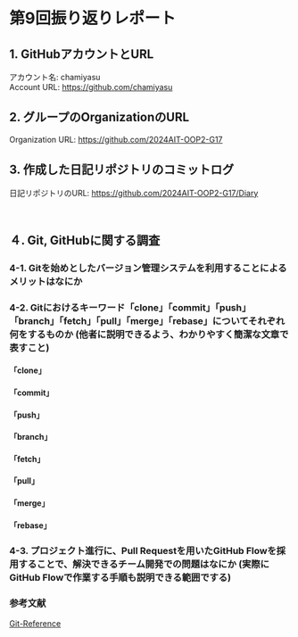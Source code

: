 # 第9回振り返りレポート

## 1. GitHubアカウントとURL

アカウント名: chamiyasu  
Account URL: https://github.com/chamiyasu

## 2. グループのOrganizationのURL

Organization URL: https://github.com/2024AIT-OOP2-G17

## 3. 作成した日記リポジトリのコミットログ

日記リポジトリのURL: https://github.com/2024AIT-OOP2-G17/Diary

<pre>

</pre>


## ４. Git, GitHubに関する調査
### 4-1. Gitを始めとしたバージョン管理システムを利用することによるメリットはなにか


### 4-2. Gitにおけるキーワード「clone」「commit」「push」「branch」「fetch」「pull」「merge」「rebase」についてそれぞれ何をするものか (他者に説明できるよう、わかりやすく簡潔な文章で表すこと)
#### 「clone」


#### 「commit」


#### 「push」


#### 「branch」


#### 「fetch」


#### 「pull」


#### 「merge」


#### 「rebase」



### 4-3. プロジェクト進行に、Pull Requestを用いたGitHub Flowを採用することで、解決できるチーム開発での問題はなにか (実際にGitHub Flowで作業する手順も説明できる範囲でする)

### 参考文献
[Git-Reference](https://git-scm.com/docs)